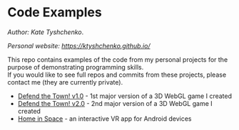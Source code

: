 # Code Examples
_Author: Kate Tyshchenko_. 

_Personal website: https://ktyshchenko.github.io/_

This repo contains examples of the code from my personal projects for the purpose of demonstrating programming skills.  
If you would like to see full repos and commits from these projects, please contact me (they are currently private).  

- [Defend the Town! v1.0]() - 1st major version of a 3D WebGL game I created
- [Defend the Town! v2.0]() - 2nd major version of a 3D WebGL game I created
- [Home in Space]() - an interactive VR app for Android devices
